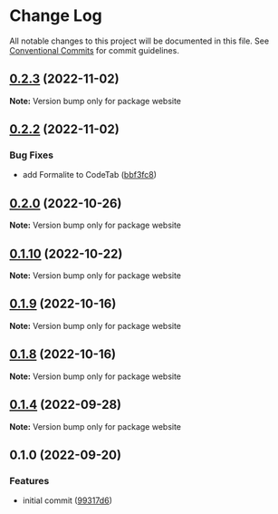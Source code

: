 # Change Log

All notable changes to this project will be documented in this file.
See [Conventional Commits](https://conventionalcommits.org) for commit guidelines.

## [0.2.3](https://github.com/novin-develop/formalite/compare/v0.2.2...v0.2.3) (2022-11-02)

**Note:** Version bump only for package website






## [0.2.2](https://github.com/novin-develop/formalite/compare/v0.2.1...v0.2.2) (2022-11-02)


### Bug Fixes

* add Formalite to CodeTab ([bbf3fc8](https://github.com/novin-develop/formalite/commit/bbf3fc812df871b5880b4f16550a257b52722b2e))




## [0.2.0](https://github.com/novin-develop/formalite/compare/v0.1.10...v0.2.0) (2022-10-26)

**Note:** Version bump only for package website






## [0.1.10](https://github.com/novin-develop/formalite/compare/v0.1.9...v0.1.10) (2022-10-22)

**Note:** Version bump only for package website






## [0.1.9](https://github.com/novin-develop/formalite/compare/v0.1.8...v0.1.9) (2022-10-16)

**Note:** Version bump only for package website






## [0.1.8](https://github.com/novin-develop/formalite/compare/v0.1.7...v0.1.8) (2022-10-16)

**Note:** Version bump only for package website






## [0.1.4](https://github.com/novin-develop/formalite/compare/v0.1.3...v0.1.4) (2022-09-28)

**Note:** Version bump only for package website






## 0.1.0 (2022-09-20)


### Features

* initial commit ([99317d6](https://github.com/novin-develop/formalite/commit/99317d666b32e7f2bef9280bb2fbfb92529d66ec))
